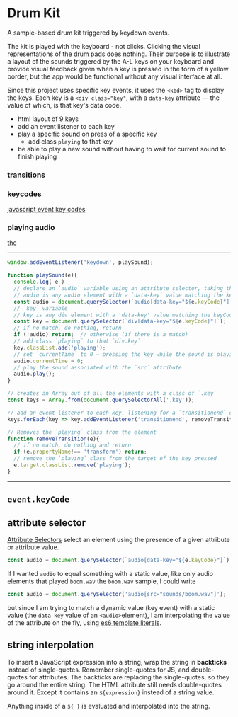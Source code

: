# Drum Kit
A sample-based drum kit triggered by keydown events. 

The kit is played with the keyboard - not clicks. Clicking the visual representations of the drum pads does nothing. Their purpose is to illustrate a layout of the sounds triggered by the A-L keys on your keyboard and provide visual feedback given when a key is pressed in the form of a yellow border, but the app would be functional without any visual interface at all.

Since this project uses specific key events, it uses the `<kbd>` tag to display the keys. Each key is a `<div class="key"`, with a `data-key` attribute — the value of which, is that key's data code.

* html layout of 9 keys
* add an event listener to each key
* play a specific sound on press of a specific key
  - add class `playing` to that key
* be able to play a new sound without having to wait for current sound to finish playing

### transitions


### keycodes
[javascript event key codes](http://keycode.info)


### playing audio
[the <audio> element](https://developer.mozilla.org/en-US/docs/Web/HTML/Element/audio)


___
```js
window.addEventListener('keydown', playSound);

function playSound(e){
  console.log( e )
  // declare an `audio` variable using an attribute selector, taking the keyCode from the event object, and passing it as the value to the `data-key` attribute
  // audio is any audio element with a `data-key` value matching the keyCode of the key pressed
  const audio = document.querySelector(`audio[data-key="${e.keyCode}"]`);
  // `key` variable
  // key is any div element with a 'data-key' value matching the keyCode of the key pressed
  const key = document.querySelector(`div[data-key="${e.keyCode}"]`);
  // if no match, do nothing, return
  if (!audio) return;  // otherwise (if there is a match)
  // add class `playing` to that `div.key`
  key.classList.add('playing');  
  // set `currentTime` to 0 — pressing the key while the sound is playing starts the sound from the beginning
  audio.currentTime = 0;  
  // play the sound associated with the `src` attribute
  audio.play();
}

// creates an Array out of all the elements with a class of `.key`
const keys = Array.from(document.querySelectorAll('.key'));

// add an event listener to each key, listening for a `transitionend` event
keys.forEach(key => key.addEventListener('transitionend', removeTransition));

// Removes the `playing` class from the element
function removeTransition(e){
  // if no match, do nothing and return
  if (e.propertyName!== 'transform') return;
  // remove the `playing` class from the target of the key pressed
  e.target.classList.remove('playing');
}

```
___

## `event.keyCode`


## attribute selector
[Attribute Selectors](https://developer.mozilla.org/en-US/docs/Web/CSS/Attribute_selectors) select an element using the presence of a given attribute or attribute value.

```js
const audio = document.querySelector(`audio[data-key="${e.keyCode}"]`)
```

If I wanted `audio` to equal something with a static value, like only audio elements that played `boom.wav` the `boom.wav` sample, I could write

```js
const audio = document.querySelector('audio[src="sounds/boom.wav"]');
```
but since I am trying to match a dynamic value (key event) with a static value (the `data-key` value of an `<audio>`element), I am interpolating the value of the attribute on the fly, using [es6 template literals](https://developer.mozilla.org/en-US/docs/Web/JavaScript/Reference/Template_literals).

## string interpolation
To insert a JavaScript expression into a string, wrap the string in **backticks** instead of single-quotes. Remember single-quotes for JS, and double-quotes for attributes. The backticks are replacing the single-quotes, so they go around the entire string. The HTML attribute still needs double-quotes around it. Except it contains an `${expression}` instead
of a string value. 

Anything inside of a `${ }` is evaluated and interpolated into the string.

